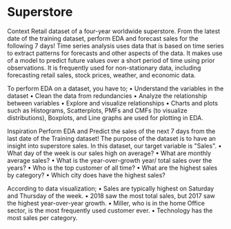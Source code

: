 # Superstore
Context 
Retail dataset of a four-year worldwide superstore.
From the latest date of the training dataset, perform EDA and forecast sales for the following 7 days!
Time series analysis uses data that is based on time series to extract patterns for forecasts and other aspects of the data. It makes use of a model to predict future values over a short period of time using prior observations. It is frequently used for non-stationary data, including forecasting retail sales, stock prices, weather, and economic data.

To perform EDA on a dataset, you have to; 
•	Understand the variables in the dataset
•	Clean the data from redundancies
•	Analyze the relationship between variables
•	Explore and visualize relationships
•	Charts and plots such as Histograms, Scatterplots, PMFs and CMFs (to visualize distributions), Boxplots, and Line graphs are used for plotting in EDA.

Inspiration
Perform EDA and Predict the sales of the next 7 days from the last date of the Training dataset!
The purpose of the dataset is to have an insight into superstore sales. In this dataset, our target variable is "Sales".
•	What day of the week is our sales high on average?
•	What are monthly average sales?
•	What is the year-over-growth year/ total sales over the years?
•	Who is the top customer of all time?
•	What are the highest sales by category?
•	Which city does have the highest sales?

According to data visualization;
•	Sales are typically highest on Saturday and Thursday of the week.
•	2018 saw the most total sales, but 2017 saw the highest year-over-year growth.
•	Miller, who is in the home Office sector, is the most frequently used customer ever.
•	Technology has the most sales per category.

